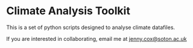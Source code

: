 # Climate Analysis Toolkit

This is a set of python scripts designed to analyse climate datafiles.

If you are interested in collaborating, email me at jenny.cox@soton.ac.uk
